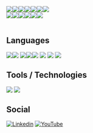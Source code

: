 <img src="https://img.icons8.com/nolan/64/t.png"/><img src="https://img.icons8.com/nolan/64/a.png"/><img src="https://img.icons8.com/nolan/64/s.png"/><img src="https://img.icons8.com/nolan/64/e.png"/><img src="https://img.icons8.com/nolan/64/e.png"/><img src="https://img.icons8.com/nolan/64/n.png"/><img src="https://img.icons8.com/nolan/64/s.png"/><br><img src="https://img.icons8.com/nolan/64/g.png"/><img src="https://img.icons8.com/nolan/64/i.png"/><img src="https://img.icons8.com/nolan/64/t.png"/><img src="https://img.icons8.com/nolan/64/h.png"/><img src="https://img.icons8.com/nolan/64/u.png"/><img src="https://img.icons8.com/nolan/64/b.png"/>
<br><br>

## Languages
<img src="https://img.icons8.com/nolan/64/python.png"/><img src="https://img.icons8.com/nolan/64/java-coffee-cup-logo.png"/>
<img src="https://img.icons8.com/nolan/64/php.png"/><img src="https://img.icons8.com/nolan/64/c.png"/><img src="https://img.icons8.com/nolan/64/javascript.png"/>
<img src="https://img.icons8.com/nolan/64/sql.png"/>
<img src="https://img.icons8.com/nolan/64/html-5.png"/>
<img src="https://img.icons8.com/nolan/64/css-filetype.png"/>

## Tools / Technologies
<img src="https://img.icons8.com/nolan/64/angularjs.png"/>
<img src="https://img.icons8.com/nolan/64/javascript.png"/>

## Social
[![Linkedin](https://img.icons8.com/nolan/2x/linkedin-circled.png)](https://www.linkedin.com/in/taseen-waseq-606b04208/)
[![YouTube](https://img.icons8.com/nolan/2x/play-button-circled.png)](https://www.youtube.com/channel/UC4Oalqat4VhD-zmGAA5uvfA/featured)
